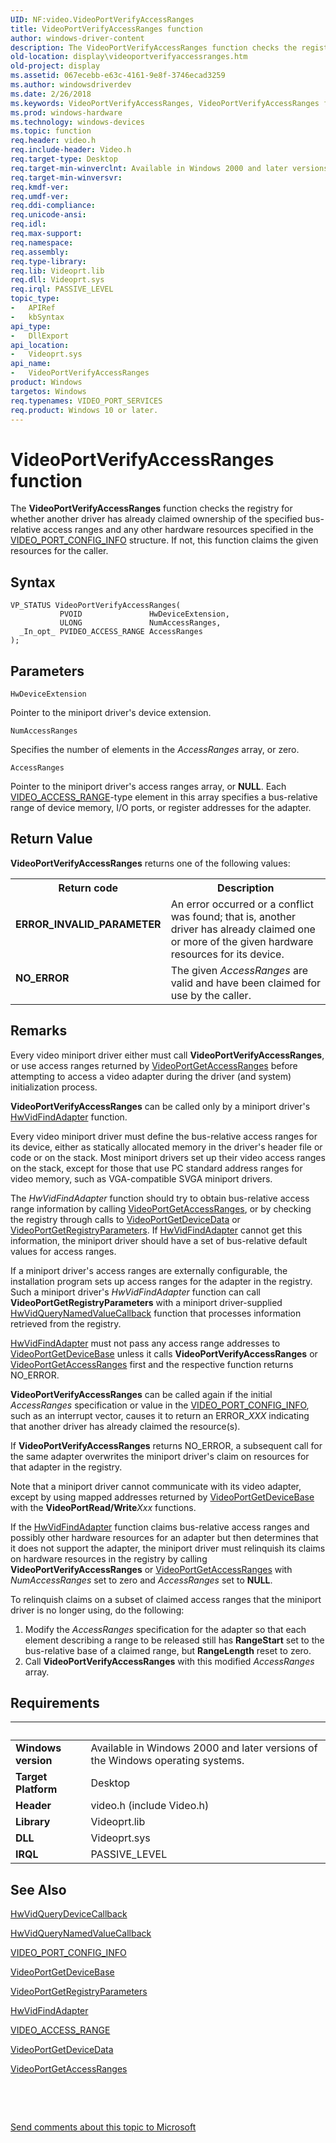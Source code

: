 ```yaml
---
UID: NF:video.VideoPortVerifyAccessRanges
title: VideoPortVerifyAccessRanges function
author: windows-driver-content
description: The VideoPortVerifyAccessRanges function checks the registry for whether another driver has already claimed ownership of the specified bus-relative access ranges and any other hardware resources specified in the VIDEO_PORT_CONFIG_INFO structure.
old-location: display\videoportverifyaccessranges.htm
old-project: display
ms.assetid: 067ecebb-e63c-4161-9e8f-3746ecad3259
ms.author: windowsdriverdev
ms.date: 2/26/2018
ms.keywords: VideoPortVerifyAccessRanges, VideoPortVerifyAccessRanges function [Display Devices], VideoPort_Functions_be1c2439-0fde-4d2e-a892-9a64e19f9970.xml, display.videoportverifyaccessranges, video/VideoPortVerifyAccessRanges
ms.prod: windows-hardware
ms.technology: windows-devices
ms.topic: function
req.header: video.h
req.include-header: Video.h
req.target-type: Desktop
req.target-min-winverclnt: Available in Windows 2000 and later versions of the Windows operating systems.
req.target-min-winversvr: 
req.kmdf-ver: 
req.umdf-ver: 
req.ddi-compliance: 
req.unicode-ansi: 
req.idl: 
req.max-support: 
req.namespace: 
req.assembly: 
req.type-library: 
req.lib: Videoprt.lib
req.dll: Videoprt.sys
req.irql: PASSIVE_LEVEL
topic_type:
-	APIRef
-	kbSyntax
api_type:
-	DllExport
api_location:
-	Videoprt.sys
api_name:
-	VideoPortVerifyAccessRanges
product: Windows
targetos: Windows
req.typenames: VIDEO_PORT_SERVICES
req.product: Windows 10 or later.
---
```



# VideoPortVerifyAccessRanges function
The <b>VideoPortVerifyAccessRanges</b> function checks the registry for whether another driver has already claimed ownership of the specified bus-relative access ranges and any other hardware resources specified in the <a href="..\video\ns-video-_video_port_config_info.md">VIDEO_PORT_CONFIG_INFO</a> structure. If not, this function claims the given resources for the caller.

## Syntax

````
VP_STATUS VideoPortVerifyAccessRanges(
           PVOID               HwDeviceExtension,
           ULONG               NumAccessRanges,
  _In_opt_ PVIDEO_ACCESS_RANGE AccessRanges
);
````

## Parameters

`HwDeviceExtension`

Pointer to the miniport driver's device extension.

`NumAccessRanges`

Specifies the number of elements in the <i>AccessRanges</i> array, or zero.

`AccessRanges`

Pointer to the miniport driver's access ranges array, or <b>NULL</b>. Each <a href="..\video\ns-video-_video_access_range.md">VIDEO_ACCESS_RANGE</a>-type element in this array specifies a bus-relative range of device memory, I/O ports, or register addresses for the adapter.


## Return Value

<b>VideoPortVerifyAccessRanges</b> returns one of the following values:

<table>
<tr>
<th>Return code</th>
<th>Description</th>
</tr>
<tr>
<td width="40%">
<dl>
<dt><b>ERROR_INVALID_PARAMETER</b></dt>
</dl>
</td>
<td width="60%">
An error occurred or a conflict was found; that is, another driver has already claimed one or more of the given hardware resources for its device.

</td>
</tr>
<tr>
<td width="40%">
<dl>
<dt><b>NO_ERROR</b></dt>
</dl>
</td>
<td width="60%">
The given <i>AccessRanges</i> are valid and have been claimed for use by the caller.

</td>
</tr>
</table>

## Remarks

Every video miniport driver either must call <b>VideoPortVerifyAccessRanges</b>, or use access ranges returned by <a href="..\video\nf-video-videoportgetaccessranges.md">VideoPortGetAccessRanges</a> before attempting to access a video adapter during the driver (and system) initialization process.

<b>VideoPortVerifyAccessRanges</b> can be called only by a miniport driver's <a href="..\video\nc-video-pvideo_hw_find_adapter.md">HwVidFindAdapter</a> function.

Every video miniport driver must define the bus-relative access ranges for its device, either as statically allocated memory in the driver's header file or code or on the stack. Most miniport drivers set up their video access ranges on the stack, except for those that use PC standard address ranges for video memory, such as VGA-compatible SVGA miniport drivers.

The <i>HwVidFindAdapter</i> function should try to obtain bus-relative access range information by calling <a href="..\video\nf-video-videoportgetaccessranges.md">VideoPortGetAccessRanges</a>, or by checking the registry through calls to <a href="..\video\nf-video-videoportgetdevicedata.md">VideoPortGetDeviceData</a> or <a href="..\video\nf-video-videoportgetregistryparameters.md">VideoPortGetRegistryParameters</a>. If <a href="..\video\nc-video-pvideo_hw_find_adapter.md">HwVidFindAdapter</a> cannot get this information, the miniport driver should have a set of bus-relative default values for access ranges.

If a miniport driver's access ranges are externally configurable, the installation program sets up access ranges for the adapter in the registry. Such a miniport driver's <i>HwVidFindAdapter</i> function can call <b>VideoPortGetRegistryParameters</b> with a miniport driver-supplied <a href="..\video\nc-video-pminiport_get_registry_routine.md">HwVidQueryNamedValueCallback</a> function that processes information retrieved from the registry.


<a href="..\video\nc-video-pvideo_hw_find_adapter.md">HwVidFindAdapter</a> must not pass any access range addresses to <a href="..\video\nf-video-videoportgetdevicebase.md">VideoPortGetDeviceBase</a> unless it calls <b>VideoPortVerifyAccessRanges</b> or <a href="..\video\nf-video-videoportgetaccessranges.md">VideoPortGetAccessRanges</a> first and the respective function returns NO_ERROR.

<b>VideoPortVerifyAccessRanges</b> can be called again if the initial <i>AccessRanges</i> specification or value in the <a href="..\video\ns-video-_video_port_config_info.md">VIDEO_PORT_CONFIG_INFO</a>, such as an interrupt vector, causes it to return an ERROR_<i>XXX</i> indicating that another driver has already claimed the resource(s).

If <b>VideoPortVerifyAccessRanges</b> returns NO_ERROR, a subsequent call for the same adapter overwrites the miniport driver's claim on resources for that adapter in the registry.

Note that a miniport driver cannot communicate with its video adapter, except by using mapped addresses returned by <a href="..\video\nf-video-videoportgetdevicebase.md">VideoPortGetDeviceBase</a> with the <b>VideoPortRead/Write</b><i>Xxx</i> functions.

If the <a href="..\video\nc-video-pvideo_hw_find_adapter.md">HwVidFindAdapter</a> function claims bus-relative access ranges and possibly other hardware resources for an adapter but then determines that it does not support the adapter, the miniport driver must relinquish its claims on hardware resources in the registry by calling <b>VideoPortVerifyAccessRanges</b> or <a href="..\video\nf-video-videoportgetaccessranges.md">VideoPortGetAccessRanges</a> with <i>NumAccessRanges</i> set to zero and <i>AccessRanges</i> set to <b>NULL</b>.

To relinquish claims on a subset of claimed access ranges that the miniport driver is no longer using, do the following:

<ol>
<li>
Modify the <i>AccessRanges</i> specification for the adapter so that each element describing a range to be released still has <b>RangeStart</b> set to the bus-relative base of a claimed range, but <b>RangeLength</b> reset to zero.

</li>
<li>
Call <b>VideoPortVerifyAccessRanges</b> with this modified <i>AccessRanges</i> array.

</li>
</ol>

## Requirements
| &nbsp; | &nbsp; |
| ---- |:---- |
| **Windows version** | Available in Windows 2000 and later versions of the Windows operating systems.  |
| **Target Platform** | Desktop |
| **Header** | video.h (include Video.h) |
| **Library** | Videoprt.lib |
| **DLL** | Videoprt.sys |
| **IRQL** | PASSIVE_LEVEL |

## See Also

<a href="..\video\nc-video-pminiport_query_device_routine.md">HwVidQueryDeviceCallback</a>



<a href="..\video\nc-video-pminiport_get_registry_routine.md">HwVidQueryNamedValueCallback</a>



<a href="..\video\ns-video-_video_port_config_info.md">VIDEO_PORT_CONFIG_INFO</a>



<a href="..\video\nf-video-videoportgetdevicebase.md">VideoPortGetDeviceBase</a>



<a href="..\video\nf-video-videoportgetregistryparameters.md">VideoPortGetRegistryParameters</a>



<a href="..\video\nc-video-pvideo_hw_find_adapter.md">HwVidFindAdapter</a>



<a href="..\video\ns-video-_video_access_range.md">VIDEO_ACCESS_RANGE</a>



<a href="..\video\nf-video-videoportgetdevicedata.md">VideoPortGetDeviceData</a>



<a href="..\video\nf-video-videoportgetaccessranges.md">VideoPortGetAccessRanges</a>



 

 

<a href="mailto:wsddocfb@microsoft.com?subject=Documentation%20feedback [display\display]:%20VideoPortVerifyAccessRanges function%20 RELEASE:%20(2/26/2018)&amp;body=%0A%0APRIVACY STATEMENT%0A%0AWe use your feedback to improve the documentation. We don't use your email address for any other purpose, and we'll remove your email address from our system after the issue that you're reporting is fixed. While we're working to fix this issue, we might send you an email message to ask for more info. Later, we might also send you an email message to let you know that we've addressed your feedback.%0A%0AFor more info about Microsoft's privacy policy, see http://privacy.microsoft.com/en-us/default.aspx." title="Send comments about this topic to Microsoft">Send comments about this topic to Microsoft</a>